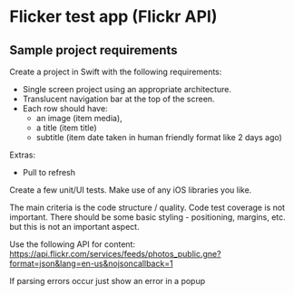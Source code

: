 Flicker test app (Flickr API)
===========================

## Sample project requirements

Create a project in Swift with the following requirements:

* Single screen project using an appropriate architecture.
* Translucent navigation bar at the top of the screen.
* Each row should have: 
    * an image (item media), 
    * a title (item title) 
    * subtitle (item date taken in human friendly format like 2 days ago)

Extras:
* Pull to refresh

Create a few unit/UI tests.
Make use of any iOS libraries you like.

The main criteria is the code structure / quality.
Code test coverage is not important.
There should be some basic styling - positioning, margins, etc. but this is not an important aspect.

Use the following API for content:
https://api.flickr.com/services/feeds/photos_public.gne?format=json&lang=en-us&nojsoncallback=1

If parsing errors occur just show an error in a popup